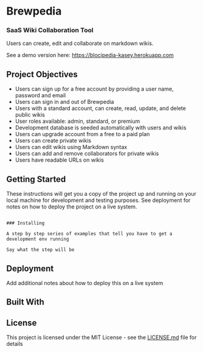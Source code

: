 # Brewpedia

### SaaS Wiki Collaboration Tool

Users can create, edit and collaborate on markdown wikis.

See a demo version here: https://blocipedia-kasey.herokuapp.com

## Project Objectives

- Users can sign up for a free account by providing a user name, password and email
- Users can sign in and out of Brewpedia
- Users with a standard account, can create, read, update, and delete public wikis
- User roles available: admin, standard, or premium
- Development database is seeded automatically with users and wikis
- Users can upgrade account from a free to a paid plan
- Users can create private wikis
- Users can edit wikis using Markdown syntax
- Users can add and remove collaborators for private wikis
- Users have readable URLs on wikis


## Getting Started

These instructions will get you a copy of the project up and running on your local machine for development and testing purposes. See deployment for notes on how to deploy the project on a live system.

```

### Installing

A step by step series of examples that tell you have to get a development env running

Say what the step will be

```


## Deployment

Add additional notes about how to deploy this on a live system

## Built With



## License

This project is licensed under the MIT License - see the [LICENSE.md](LICENSE.md) file for details
